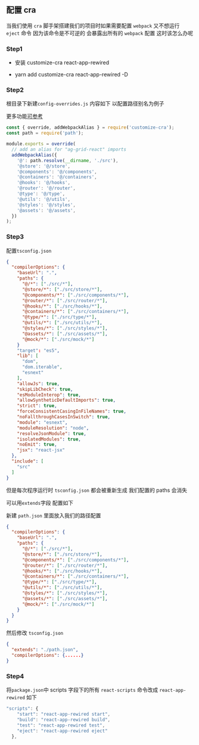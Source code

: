 ## 配置 cra

当我们使用 `cra` 脚手架搭建我们的项目时如果需要配置 `webpack` 又不想运行 `eject` 命令 因为该命令是不可逆的 会暴露出所有的 `webpack` 配置 这时该怎么办呢

### Step1

- 安装 customize-cra react-app-rewired

- yarn add customize-cra react-app-rewired -D

### Step2

根目录下新建`config-overrides.js` 内容如下 以配置路径别名为例子

更多功能<a href="https://github.com/arackaf/customize-cra">可参考</a>

```js
const { override, addWebpackAlias } = require('customize-cra');
const path = require('path');

module.exports = override(
  // add an alias for "ag-grid-react" imports
  addWebpackAlias({
    '@': path.resolve(__dirname, './src'),
    '@store': '@/store',
    '@components': '@/components',
    '@containers': '@/containers',
    '@hooks': '@/hooks',
    '@router': '@/router',
    '@type': '@/type',
    '@utils': '@/utils',
    '@styles': '@/styles',
    '@assets': '@/assets',
  })
);
```

### Step3

配置`tsconfig.json`

```json
{
  "compilerOptions": {
    "baseUrl": ".",
    "paths": {
      "@/*": ["./src/*"],
      "@store/*": ["./src/store/*"],
      "@components/*": ["./src/components/*"],
      "@router/*": ["./src/router/*"],
      "@hooks/*": ["./src/hooks/*"],
      "@containers/*": ["./src/containers/*"],
      "@type/*": ["./src/type/*"],
      "@utils/*": ["./src/utils/*"],
      "@styles/*": ["./src/styles/*"],
      "@assets/*": ["./src/assets/*"],
      "@mock/*": ["./src/mock/*"]
    }
    "target": "es5",
    "lib": [
      "dom",
      "dom.iterable",
      "esnext"
    ],
    "allowJs": true,
    "skipLibCheck": true,
    "esModuleInterop": true,
    "allowSyntheticDefaultImports": true,
    "strict": true,
    "forceConsistentCasingInFileNames": true,
    "noFallthroughCasesInSwitch": true,
    "module": "esnext",
    "moduleResolution": "node",
    "resolveJsonModule": true,
    "isolatedModules": true,
    "noEmit": true,
    "jsx": "react-jsx"
  },
  "include": [
    "src"
  ]
}
```

但是每次程序运行时 `tsconfig.json` 都会被重新生成 我们配置的 paths 会消失

可以用`extends`字段 配置如下

新建 `path.json` 里面放入我们的路径配置

```json
{
  "compilerOptions": {
    "baseUrl": ".",
    "paths": {
      "@/*": ["./src/*"],
      "@store/*": ["./src/store/*"],
      "@components/*": ["./src/components/*"],
      "@router/*": ["./src/router/*"],
      "@hooks/*": ["./src/hooks/*"],
      "@containers/*": ["./src/containers/*"],
      "@type/*": ["./src/type/*"],
      "@utils/*": ["./src/utils/*"],
      "@styles/*": ["./src/styles/*"],
      "@assets/*": ["./src/assets/*"],
      "@mock/*": ["./src/mock/*"]
    }
  }
}
```

然后修改 `tsconfig.json`

```json
{
  "extends": "./path.json",
  "compilerOptions": {......}
}
```

### Step4

将`package.json`中 scripts 字段下的所有 `react-scripts` 命令改成 `react-app-rewired` 如下

```js
"scripts": {
    "start": "react-app-rewired start",
    "build": "react-app-rewired build",
    "test": "react-app-rewired test",
    "eject": "react-app-rewired eject"
  },
```
